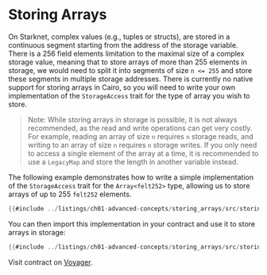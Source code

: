 # Storing Arrays

On Starknet, complex values (e.g., tuples or structs), are stored in a continuous segment starting from the address of the storage variable. There is a 256 field elements limitation to the maximal size of a complex storage value, meaning that to store arrays of more than 255 elements in storage, we would need to split it into segments of size `n <= 255` and store these segments in multiple storage addresses. There is currently no native support for storing arrays in Cairo, so you will need to write your own implementation of the `StorageAccess` trait for the type of array you wish to store.

> Note: While storing arrays in storage is possible, it is not always recommended, as the read and write operations can get very costly. For example, reading an array of size `n` requires `n` storage reads, and writing to an array of size `n` requires `n` storage writes. If you only need to access a single element of the array at a time, it is recommended to use a `LegacyMap` and store the length in another variable instead.

The following example demonstrates how to write a simple implementation of the `StorageAccess` trait for the `Array<felt252>` type, allowing us to store arrays of up to 255 `felt252` elements.

```rust
{{#include ../listings/ch01-advanced-concepts/storing_arrays/src/storing_arrays.cairo:StorageAccessImpl}}
```

You can then import this implementation in your contract and use it to store arrays in storage:

```rust
{{#include ../listings/ch01-advanced-concepts/storing_arrays/src/storing_arrays.cairo:StoreArrayContract}}
```
Visit contract on [Voyager](https://goerli.voyager.online/contract/0x008F8069a3Fcd7691Db46Dc3b6F9D2C0436f9200E861330957Fd780A3595da86).
